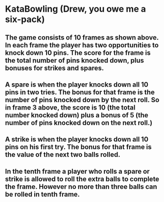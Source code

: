# KataBowling (Drew, you owe me a six-pack)
## The game consists of 10 frames as shown above. In each frame the player has two opportunities to knock down 10 pins. The score for the frame is the total number of pins knocked down, plus bonuses for strikes and spares.
## A spare is when the player knocks down all 10 pins in two tries. The bonus for that frame is the number of pins knocked down by the next roll. So in frame 3 above, the score is 10 (the total number knocked down) plus a bonus of 5 (the number of pins knocked down on the next roll.)
## A strike is when the player knocks down all 10 pins on his first try. The bonus for that frame is the value of the next two balls rolled.
## In the tenth frame a player who rolls a spare or strike is allowed to roll the extra balls to complete the frame. However no more than three balls can be rolled in tenth frame.
